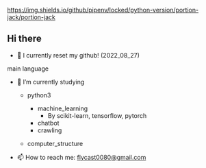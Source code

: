 https://img.shields.io/github/pipenv/locked/python-version/portion-jack/portion-jack
## Hi there 

- 🔭 I currently reset my github! (2022_08_27)

main language



- 🌱 I’m currently studying 
  - python3
    - machine_learning
      - By scikit-learn, tensorflow, pytorch
    - chatbot
    - crawling
  
  - computer_structure

- 📫 How to reach me: flycast0080@gmail.com


